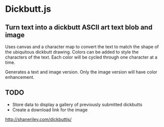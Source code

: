 # Dickbutt.js

## Turn text into a dickbutt ASCII art text blob and image

Uses canvas and a character map to convert the text to match the shape of the ubiquitous dickbutt drawing. Colors can be added to style the characters of the text. Each color will be cycled through one character at a time.

Generates a text and image version. Only the image version will have color enhancement.

## TODO

* Store data to display a gallery of previously submitted dickbutts
* Create a download link for the image

http://shaneriley.com/dickbuttjs/
